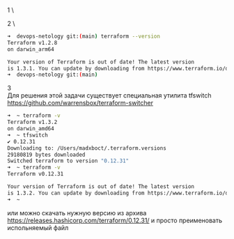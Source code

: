 1 \


2 \
```bash
➜  devops-netology git:(main) terraform --version
Terraform v1.2.8
on darwin_arm64

Your version of Terraform is out of date! The latest version
is 1.3.1. You can update by downloading from https://www.terraform.io/downloads.html
➜  devops-netology git:(main) 
```

3 \
Для решения этой задачи существует специальная утилита tfswitch
https://github.com/warrensbox/terraform-switcher

```bash
➜  ~ terraform -v
Terraform v1.3.2
on darwin_amd64
➜  ~ tfswitch    
✔ 0.12.31
Downloading to: /Users/madxboct/.terraform.versions
29180819 bytes downloaded
Switched terraform to version "0.12.31" 
➜  ~ terraform -v
Terraform v0.12.31

Your version of Terraform is out of date! The latest version
is 1.3.2. You can update by downloading from https://www.terraform.io/downloads.html
➜  ~ 
```
или можно скачать нужную версию из архива https://releases.hashicorp.com/terraform/0.12.31/ и просто преименовать испольняемый файл